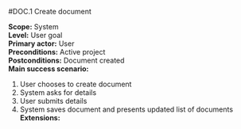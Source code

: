 #DOC.1 Create document

**Scope:** System  
**Level:** User goal  
**Primary actor:** User  
**Preconditions:** Active project  
**Postconditions:** Document created  
**Main success scenario:**  
1. User chooses to create document  
2. System asks for details  
3. User submits details  
4. System saves document and presents updated list of documents  
**Extensions:**  
